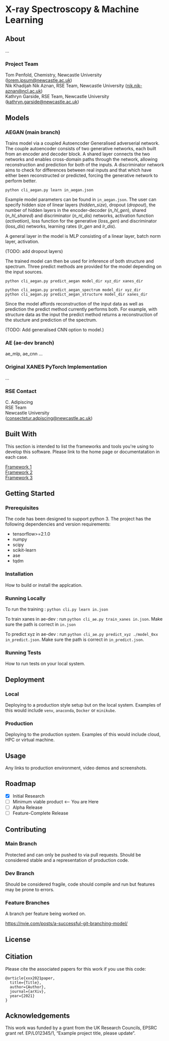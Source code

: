 # X-ray Spectroscopy & Machine Learning

## About

...

### Project Team
Tom Penfold, Chemistry, Newcastle University  ([lorem.ipsum@newcastle.ac.uk](mailto:lorem.ipsum@newcastle.ac.uk))  
Nik Khadijah Nik Aznan, RSE Team, Newcastle University  ([nik.nik-aznan@ncl.ac.uk](mailto:nik.nik-aznan@ncl.ac.uk))  
Kathryn Garside, RSE Team, Newcastle University ([kathryn.garside@newcastle.ac.uk](mailto:kathryn.garside@newcastle.ac.uk))

## Models

### AEGAN (main branch)
Trains model via a coupled Autoencoder Generalised adverserial network. The couple autoencoder consists of two generative networks, each built from an encoder and decoder block. A shared layer connects the two networks and enables cross-domain paths through the network, allowing reconstruction and prediction for both of the inputs. A discriminator network aims to check for differences between real inputs and that which have either been reconstructed or predicted, forcing the generative network to perform better.

```python cli_aegan.py learn in_aegan.json```  

Example model parameters can be found in `in_aegan.json`. The user can specify hidden size of linear layers (*hidden_size*), dropout (*dropout*), the number of hidden layers in the encoder-decoder (*n_hl_gen*), shared (*n_hl_shared*) and discriminator (*n_nl_dis*) networks, activation function (*activation*), loss function for the generative (*loss_gen*) and discriminator (*loss_dis*) networks, learning rates (*lr_gen* and *lr_dis*).

A general layer in the model is MLP consisting of a linear layer, batch norm layer, activation. 

(TODO: add dropout layers)


The trained model can then be used for inference of both structure and spectrum. Three predict methods are provided for the model depending on the input sources. 

```python cli_aegan.py predict_aegan model_dir xyz_dir xanes_dir``` 

```python cli_aegan.py predict_aegan_spectrum model_dir xyz_dir```  
```python cli_aegan.py predict_aegan_structure model_dir xanes_dir```  
 

Since the model affords reconstruction of the input data as well as prediction the predict method currently performs both. For example, with structure data as the input the predict method returns a reconstruction of the stucture and prediction of the spectrum. 

(TODO: Add generalised CNN option to model.)

### AE (ae-dev branch)

ae_mlp, ae_cnn
...

### Original XANES PyTorch Implementation

...

####


### RSE Contact
C. Adipiscing  
RSE Team  
Newcastle University  
([consectetur.adpiscing@newcastle.ac.uk](mailto:consectetur.adpiscing@newcastle.ac.uk))  

## Built With

This section is intended to list the frameworks and tools you're using to develop this software. Please link to the home page or documentatation in each case.

[Framework 1](https://something.com)  
[Framework 2](https://something.com)  
[Framework 3](https://something.com)  

## Getting Started

### Prerequisites
The code has been designed to support python 3. The project has the following dependencies and version requirements:

- tensorflow>=2.1.0
- numpy
- scipy
- scikit-learn
- ase
- tqdm


### Installation

How to build or install the applcation.

### Running Locally

To run the training :
`python cli.py learn in.json`

To train xanes in ae-dev : 
run `python cli_ae.py train_xanes in.json`.
Make sure the path is correct in `in.json`

To predict xyz in ae-dev :
run `python cli_ae.py predict_xyz ./model_0xx in_predict.json`.
Make sure the path is correct in `in_predict.json`.

### Running Tests

How to run tests on your local system.

## Deployment

### Local

Deploying to a production style setup but on the local system. Examples of this would include `venv`, `anaconda`, `Docker` or `minikube`. 

### Production

Deploying to the production system. Examples of this would include cloud, HPC or virtual machine. 

## Usage

Any links to production environment, video demos and screenshots.

## Roadmap

- [x] Initial Research  
- [ ] Minimum viable product <-- You are Here  
- [ ] Alpha Release  
- [ ] Feature-Complete Release  

## Contributing

### Main Branch
Protected and can only be pushed to via pull requests. Should be considered stable and a representation of production code.

### Dev Branch
Should be considered fragile, code should compile and run but features may be prone to errors.

### Feature Branches
A branch per feature being worked on.

https://nvie.com/posts/a-successful-git-branching-model/

## License

## Citiation

Please cite the associated papers for this work if you use this code:

```
@article{xxx2021paper,
  title={Title},
  author={Author},
  journal={arXiv},
  year={2021}
}
```


## Acknowledgements
This work was funded by a grant from the UK Research Councils, EPSRC grant ref. EP/L012345/1, “Example project title, please update”.

